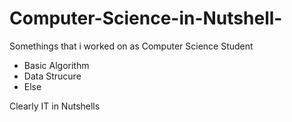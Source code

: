 # Computer-Science-in-Nutshell-

Somethings that i worked on as Computer Science Student
- Basic Algorithm 
- Data Strucure
- Else

Clearly IT in Nutshells 
